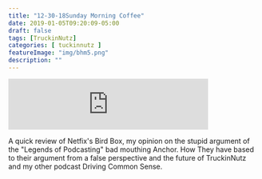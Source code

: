 ```yaml
---
title: "12-30-18Sunday Morning Coffee"
date: 2019-01-05T09:20:09-05:00
draft: false
tags: [TruckinNutz]
categories: [ tuckinnutz ]
featureImage: "img/bhm5.png"
description: ""
---
```


<iframe src="https://anchor.fm/TruckinNutz/embed/episodes/12-30-18-Sunday-Morning-Coffee-e2rn20" height="102px" width="400px" frameborder="0" scrolling="no"></iframe>

A quick review of Netfix's Bird Box, my opinion on the stupid argument of the "Legends of Podcasting" bad mouthing Anchor. How They have based to their argument from a false perspective and the future of TruckinNutz and my other podcast Driving Common Sense. 